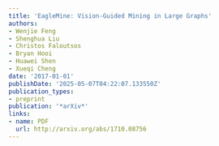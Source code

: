 ```yaml
---
title: 'EagleMine: Vision-Guided Mining in Large Graphs'
authors:
- Wenjie Feng
- Shenghua Liu
- Christos Faloutsos
- Bryan Hooi
- Huawei Shen
- Xueqi Cheng
date: '2017-01-01'
publishDate: '2025-05-07T04:22:07.133550Z'
publication_types:
- preprint
publication: '*arXiv*'
links:
- name: PDF
  url: http://arxiv.org/abs/1710.08756
---
```

